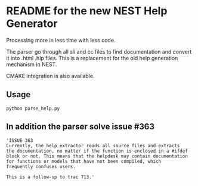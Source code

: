 # README for the new NEST Help Generator

Processing more in less time with less code.

The parser go through all sli and cc files to find documentation and 
convert it into .html .hlp files.
This is a replacement for the old help generation mechanism in NEST.

CMAKE integration is also available.

## Usage

    python parse_help.py

## In addition the parser solve issue \#363

    'ISSUE 363
    Currently, the help extractor reads all source files and extracts 
    the documentation, no matter if the function is enclosed in a #ifdef
    block or not. This means that the helpdesk may contain documentation
    for functions or models that have not been compiled, which 
    frequently confuses users.

    This is a follow-up to trac 713.'

